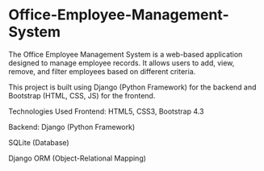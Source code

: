 # Office-Employee-Management-System

The Office Employee Management System is a web-based application designed to manage employee records. It allows users to add, view, remove, and filter employees based on different criteria.

This project is built using Django (Python Framework) for the backend and Bootstrap (HTML, CSS, JS) for the frontend.

Technologies Used
Frontend:
HTML5, CSS3, Bootstrap 4.3

Backend:
Django (Python Framework)

SQLite  (Database)

Django ORM (Object-Relational Mapping)
